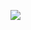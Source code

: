 ![](https://wakatime.com/share/@0c4a2366-b2aa-468d-8df7-230d593fcf12/3a74f9ed-0a99-4599-a5ab-dff227da322d.svg)
